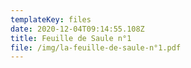 ```yaml
---
templateKey: files
date: 2020-12-04T09:14:55.108Z
title: Feuille de Saule n°1
file: /img/la-feuille-de-saule-n°1.pdf
---
```

